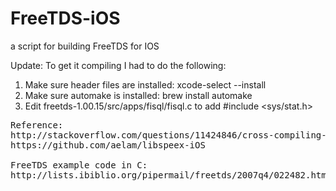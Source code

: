 FreeTDS-iOS
===========

a script for building FreeTDS for IOS

Update:
To get it compiling I had to do the following:
1. Make sure header files are installed: xcode-select --install 
2. Make sure automake is installed: brew install automake
3. Edit freetds-1.00.15/src/apps/fisql/fisql.c to add #include <sys/stat.h>

<pre>
Reference:
http://stackoverflow.com/questions/11424846/cross-compiling-freetds-to-iphone
https://github.com/aelam/libspeex-iOS

FreeTDS example code in C:
http://lists.ibiblio.org/pipermail/freetds/2007q4/022482.html
</pre>

